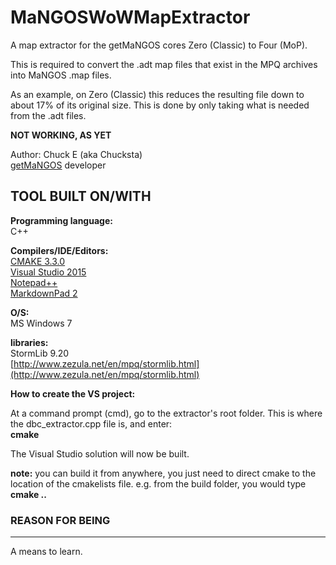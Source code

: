 # MaNGOSWoWMapExtractor
A map extractor for the getMaNGOS cores Zero (Classic) to Four (MoP).

This is required to convert the .adt map files that exist in the MPQ archives into MaNGOS .map files.

As an example, on Zero (Classic) this reduces the resulting file down to about 17% of its original size. This is done by only taking what is needed from the .adt files.

**NOT WORKING, AS YET**

Author: Chuck E (aka Chucksta)</br>
[getMaNGOS](https://www.getmangos.eu) developer
 
TOOL BUILT ON/WITH
---------------

**Programming language:**</br>
C++

**Compilers/IDE/Editors:** </br>
[CMAKE 3.3.0](https://cmake.org)</br>
[Visual Studio 2015](https://msdn.microsoft.com/en-us/library/dd831853.aspx)</br>
[Notepad++](https://notepad-plus-plus.org)</br>
[MarkdownPad 2](http://markdownpad.com)</br>

**O/S:**</br> 
MS Windows 7

**libraries:**</br>
StormLib 9.20</br>
[http://www.zezula.net/en/mpq/stormlib.html](http://www.zezula.net/en/mpq/stormlib.html)

**How to create the VS project:**

At a command prompt (cmd), go to the extractor's root folder. This is where the dbc_extractor.cpp file is, and enter:</br>
**cmake**

The Visual Studio solution will now be built.

**note:** you can build it from anywhere, you just need to direct cmake to the location of the cmakelists file.
e.g. from the build folder, you would type</br>
**cmake ..**

### REASON FOR BEING
---------------
A means to learn.